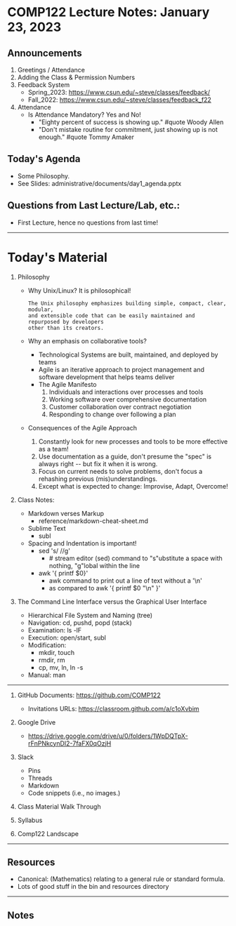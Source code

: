 # COMP122 Lecture Notes: January 23, 2023

## Announcements
   1. Greetings / Attendance
   1. Adding the Class & Permission Numbers
   1. Feedback System
      - Spring_2023: https://www.csun.edu/~steve/classes/feedback/
      - Fall_2022: https://www.csun.edu/~steve/classes/feedback_f22
   1. Attendance
      - Is Attendance Mandatory?  Yes and No!
        - "Eighty percent of success is showing up." #quote Woody Allen
        - "Don't mistake routine for commitment, just showing up is not enough."  #quote Tommy Amaker

## Today's Agenda
   * Some Philosophy.
   * See Slides: administrative/documents/day1_agenda.pptx
  

## Questions from Last Lecture/Lab, etc.:
   * First Lecture, hence no questions from last time!


---
# Today's Material
  1. Philosophy 
     * Why Unix/Linux?  It is philosophical!
       ```
       The Unix philosophy emphasizes building simple, compact, clear, modular, 
       and extensible code that can be easily maintained and repurposed by developers 
       other than its creators.
       ```
     * Why an emphasis on collaborative tools?
       - Technological Systems are built, maintained, and deployed by teams
       - Agile is an iterative approach to project management and software 
         development that helps teams deliver
       - The Agile Manifesto 
         1. Individuals and interactions over processes and tools
         1. Working software over comprehensive documentation
         1. Customer collaboration over contract negotiation
         1. Responding to change over following a plan
   
     * Consequences of the Agile Approach
       1. Constantly look for new processes and tools to be more effective as a team!
       1. Use documentation as a guide, don't presume the "spec" is always right -- 
          but fix it when it is wrong.
       1. Focus on current needs to solve problems, don't focus a rehashing previous
          (mis)understandings.
       1. Except what is expected to change: Improvise, Adapt, Overcome!

  1. Class Notes:
     - Markdown verses Markup
       - reference/markdown-cheat-sheet.md
     - Sublime Text
       - subl
     - Spacing and Indentation is important!
       - sed 's/ //g'   
         - \# stream editor (sed) command to "s"ubstitute a space with nothing, "g"lobal within the line
       - awk '{ printf $0}'
         - awk command to print out a line of text without a '\n'
         - as compared to awk '{ printf $0 "\n" }'

  1. The Command Line Interface versus the Graphical User Interface
     - Hierarchical File System and Naming  (tree)
     - Navigation: cd, pushd, popd (stack)
     - Examination: ls -lF
     - Execution:  open/start, subl
     - Modification: 
       - mkdir, touch 
       - rmdir, rm 
       - cp, mv, ln, ln -s 
     - Manual: man 

---
  1. GitHub Documents: https://github.com/COMP122
     - Invitations URLs: https://classroom.github.com/a/c1oXvbim

  1. Google Drive
     - https://drive.google.com/drive/u/0/folders/1WpDQTpX-rFnPNkcynDI2-7faFX0qOzjH

  1. Slack
     - Pins
     - Threads
     - Markdown
     - Code snippets (i.e., no images.)

  1. Class Material Walk Through

  1. Syllabus

  1. Comp122 Landscape



---
## Resources
  * Canonical: (Mathematics) relating to a general rule or standard formula.
  * Lots of good stuff in the bin and resources directory

---
## Notes
<!-- This section is for students to place their notes -->
